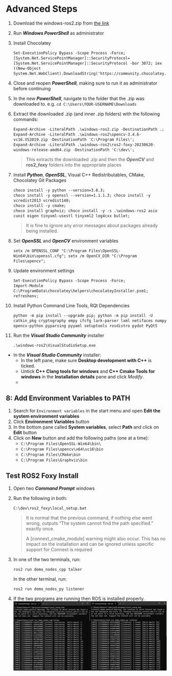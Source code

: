 # Advanced Steps

1. Download the windows-ros2.zip from [the link]()

2. Run ***Windows PowerShell*** as administrator

3. Install Chocolatey
    ```
    Set-ExecutionPolicy Bypass -Scope Process -Force; [System.Net.ServicePointManager]::SecurityProtocol=[System.Net.ServicePointManager]::SecurityProtocol -bor 3072; iex ((New-Object System.Net.WebClient).DownloadString('https://community.chocolatey.org/install.ps1'));
    ```
4. Close and reopen ***PowerShell***, making sure to run it as administrator before continuing
5. In the new ***PowerShell***, navigate to the folder that the .zip was downloaded to. e.g. `cd C:\Users\YOUR-USERNAME\Downloads`

6. Extract the downloaded .zip (and inner .zip folders) with the following commands:
    ```
    Expand-Archive -LiteralPath .\windows-ros2.zip -DestinationPath .;
    Expand-Archive -LiteralPath .\windows-ros2\opencv-3.4.6-vc16.VS2019.zip -DestinationPath 'C:\Program Files\';
    Expand-Archive -LiteralPath .\windows-ros2\ros2-foxy-20230620-windows-release-amd64.zip -DestinationPath 'C:\dev\';
    ```
    > This extracts the downloaded .zip and then the ***OpenCV*** and **ros2_foxy** folders into the appropriate places

7. Install ***Python***, ***OpenSSL***, Visual C++ Redistributables, CMake, Chocolatey Git Packages
    ```
    choco install -y python --version=3.8.3; 
    choco install -y openssl --version=1.1.1.3; choco install -y vcredist2013 vcredist140;
    choco install -y cmake; 
    choco install graphviz; choco install -y -s .\windows-ros2 asio cunit eigen tinyxml-usestl tinyxml2 log4cxx bullet;  
    ```
    > It is fine to ignore any error messages about packages already being installed.




8. Set ***OpenSSL*** and ***OpenCV*** environment variables
    ```
    setx /m OPENSSL_CONF "C:\Program Files\OpenSSL-Win64\bin\openssl.cfg"; setx /m OpenCV_DIR "C:\Program Files\opencv";
    ```

9.  Update environment settings

    ```
    Set-ExecutionPolicy Bypass -Scope Process -Force;
    Import-Module C:\ProgramData\chocolatey\helpers\chocolateyInstaller.psm1;
    refreshenv;
    ```

10. Install Python Command Line Tools, RQt Dependencies
    ```
    python -m pip install --upgrade pip; python -m pip install -U catkin_pkg cryptography empy ifcfg lark-parser lxml netifaces numpy opencv-python pyparsing pyyaml setuptools rosdistro pydot PyQt5
    ```
11. Run the ***Visual Studio Community*** installer
    ```
    .\windows-ros2\VisualStudioSetup.exe
    ```
- In the ***Visual Studio Community*** installer:
    - In the left pane, make sure **Desktop development with C++** is ticked.
    - Untick **C++ Clang tools for windows** and **C++ Cmake Tools for windows** in the **Installation details** pane and click *Modify*.
    - 
## 8: Add Environment Variables to PATH

1. Search for `Environment variables` in the start menu and open **Edit the system environment variables**
2. Click **Environment Variables** button 
3. In the bottom pane called **System variables**, select **Path** and click on **Edit** button
4. Click on **New** button and add the following paths (one at a time):
    - `C:\Program Files\OpenSSL-Win64\bin\`
    - `C:\Program Files\opencv\x64\vc16\bin`
    - `C:\Program Files\CMake\bin`
    - `C:\Program Files\Graphviz\bin`

<div style="page-break-after: always;"></div>

## Test ROS2 Foxy Install
1. Open two ***Command Prompt*** windows
2. Run the following in both:
    ```
    C:\dev\ros2_foxy\local_setup.bat
    ```
    > It is normal that the previous command, if nothing else went wrong, outputs “The system cannot find the path specified.” exactly once.
    >
    > A [connext_cmake_module] warning might also occur. This has no impact on the installation and can be ignored unless specific support for Connext is required

3. In one of the two terminals, run:
    ```
    ros2 run demo_nodes_cpp talker
    ```
    In the other terminal, run:
    ```
    ros2 run demo_nodes_py listener
    ```
4. If the two programs are running then ROS is installed properly. 
    ![Talker Listener ROS Demo](images/ros-demo.png)
